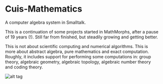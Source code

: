 # Cuis-Mathematics
A computer algebra system in Smalltalk.

This is a continuation of some projects started in MathMorphs, after a pause of 19 years (!). Still far from finished, but steadily growing and getting better.

This is not about scientific computing and numerical algorithms. This is more about abstract algebra, pure mathematics and exact computation. Roughly, it includes support for performing some computations in: group theory, algebraic geometry, algebraic topology, algebraic number theory and coding theory.

![alt tag](https://raw.githubusercontent.com/len/Cuis-Mathematics/master/screenshots/screenshot1.png)
